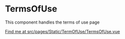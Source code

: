 # TermsOfUse

This component handles the terms of use page

[Find me at src/pages/Static/TermOfUse/TermsOfUse.vue](https://github.com/FAIRsharing/fairsharing.github.io/tree/documentation/src/pages/Static/TermOfUse/TermsOfUse.vue)